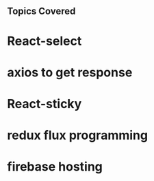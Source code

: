 ## Topics Covered

# React-select
# axios to get response
# React-sticky
# redux flux programming
# firebase hosting
